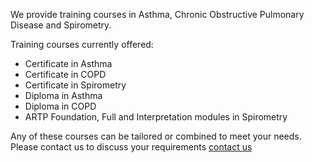 We  provide training courses in Asthma, Chronic Obstructive Pulmonary Disease and Spirometry.

Training courses currently offered:

* Certificate in Asthma
* Certificate in COPD
* Certificate in Spirometry
* Diploma in Asthma
* Diploma in COPD
* ARTP Foundation, Full and Interpretation modules in Spirometry


Any of these courses can be tailored or combined to meet your needs. Please contact us to discuss your requirements [contact us](/about-us/contact-us)
